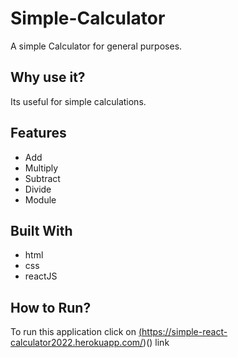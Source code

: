 # Simple-Calculator

A simple Calculator for general purposes.

## Why use it?

Its useful for simple calculations.

## Features

* Add
* Multiply
* Subtract
* Divide
* Module

## Built With

* html
* css
* reactJS

## How to Run?

To run this application click on <a href='https://simple-react-calculator2022.herokuapp.com/'>(https://simple-react-calculator2022.herokuapp.com/)</a>() link 

